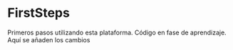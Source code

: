 # FirstSteps
Primeros pasos utilizando esta plataforma. Código en fase de aprendizaje.
Aquí se añaden los cambios
